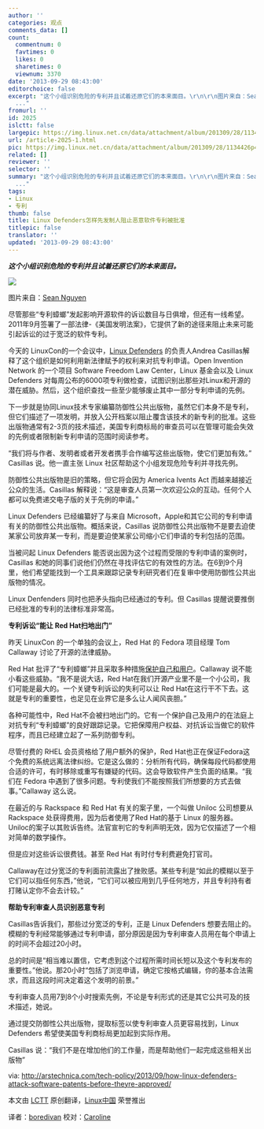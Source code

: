```yaml
---
author: ''
categories: 观点
comments_data: []
count:
  commentnum: 0
  favtimes: 0
  likes: 0
  sharetimes: 0
  viewnum: 3370
date: '2013-09-29 08:43:00'
editorchoice: false
excerpt: "这个小组识别危险的专利并且试着还原它们的本来面目。\r\n\r\n图片来自：Sean Nguyen\r\n尽管那些专利蟑螂发起影响开源软件的诉讼数目与日俱增，但还有一线希望。2011年9月签署了一部法律-《美国发明法案》，它提供了新的途径
  ..."
fromurl: ''
id: 2025
islctt: false
largepic: https://img.linux.net.cn/data/attachment/album/201309/28/1134426p4gsgu4o2hhosew.jpg
url: /article-2025-1.html
pic: https://img.linux.net.cn/data/attachment/album/201309/28/1134426p4gsgu4o2hhosew.jpg.thumb.jpg
related: []
reviewer: ''
selector: ''
summary: "这个小组识别危险的专利并且试着还原它们的本来面目。\r\n\r\n图片来自：Sean Nguyen\r\n尽管那些专利蟑螂发起影响开源软件的诉讼数目与日俱增，但还有一线希望。2011年9月签署了一部法律-《美国发明法案》，它提供了新的途径
  ..."
tags:
- Linux
- 专利
thumb: false
title: Linux Defenders怎样先发制人阻止恶意软件专利被批准
titlepic: false
translator: ''
updated: '2013-09-29 08:43:00'
---
```


***这个小组识别危险的专利并且试着还原它们的本来面目。***


 ![](https://img.linux.net.cn/data/attachment/album/201309/28/1134426p4gsgu4o2hhosew.jpg)


图片来自：[Sean Nguyen](https://secure.flickr.com/photos/slnguyen/4607449393/)


尽管那些“专利蟑螂”发起影响开源软件的诉讼数目与日俱增，但还有一线希望。2011年9月签署了一部法律-《美国发明法案》，它提供了新的途径来阻止未来可能引起诉讼的过于宽泛的软件专利。


今天的 LinuxCon的一个会议中，[Linux Defenders](http://linuxdefenders.org/) 的负责人Andrea Casillas解释了这个组织是如何利用新法律赋予的权利来对抗专利申请。Open Invention Network 的一个项目 Software Freedom Law Center，Linux 基金会以及 Linux Defenders 对每周公布的6000项专利做检查，试图识别出那些对Linux和开源的潜在威胁。然后，这个组织查找一些至少能够废止其中一部分专利申请的先例。


下一步就是协同Linux技术专家编纂防御性公共出版物，虽然它们本身不是专利，但它们描述了一项发明，并放入公开档案以阻止覆含该技术的新专利的批准。这些出版物通常有2-3页的技术描述，美国专利商标局的审查员可以在管理可能会失效的先例或者限制新专利申请的范围时阅读参考。


“我们将与作者、发明者或者开发者携手合作编写这些出版物，使它们更加有效。” Casillas 说。他一直主张 Linux 社区帮助这个小组发现危险专利并寻找先例。


防御性公共出版物是旧的策略，但它将会因为 America Ivents Act 而越来越接近公众的生活。Casillas 解释说：“这是审查人员第一次欢迎公众的互动。任何个人都可以免费递交电子版的关于先例的申请。”


Linux Defenders 已经编纂好了与来自 Microsoft，Apple和其它公司的专利申请有关的防御性公共出版物。概括来说，Casillas 说防御性公共出版物不是要去迫使某家公司放弃某一专利，而是要迫使某家公司缩小它们申请的专利包括的范围。


当被问起 Linux Defenders 能否说出因为这个过程而受限的专利申请的案例时，Casillas 和她的同事们说他们仍然在寻找评估它的有效性的方法。在6到9个月里，他们希望能找到一个工具来跟踪记录专利研究者们在复审中使用防御性公共出版物的情况。


Linux Denfenders 同时也把矛头指向已经通过的专利。但 Casillas 提醒说要推倒已经批准的专利的法律标准非常高。


**专利诉讼“能让 Red Hat扫地出门”**


昨天 LinuxCon 的一个单独的会议上，Red Hat 的 Fedora 项目经理 Tom Callaway 讨论了开源的法律威胁。


Red Hat 批评了“专利蟑螂”并且采取多种措施[保护自己和用户](http://www.networkworld.com/news/2011/050511-red-hat-ceo-patents.html)。Callaway 说不能小看这些威胁。“我不是说大话，Red Hat在我们开源产业里不是一个小公司，我们可能是最大的。一个关键专利诉讼的失利可以让 Red Hat在这行干不下去。这就是专利的重要性，也足见在业界它是多么让人闻风丧胆。”


各种可能性中，Red Hat不会被扫地出门的。它有一个保护自己及用户的在法庭上对抗专利“专利蟑螂”的良好跟踪记录。它把保障用户权益、对抗诉讼当做它的软件程序，而且已经建立起了一系列防御专利。


尽管付费的 RHEL 会员资格给了用户额外的保护，Red Hat也正在保证Fedora这个免费的系统远离法律纠纷。它是这么做的：分析所有代码，确保每段代码都使用合适的许可，有时移除或重写有嫌疑的代码。这会导致软件产生负面的结果。“我们在 Fedora 中遇到了很多问题。专利使我们不能按照我们所想要的方式去做事。”Callaway 这么说。


在最近的与 Rackspace 和 Red Hat 有关的案子里，一个叫做 Uniloc 公司想要从 Rackspace 处获得费用，因为后者使用了Red Hat的基于 Linux 的服务器。Uniloc的案子以其败诉告终。法官宣判它的专利声明无效，因为它仅描述了一个相对简单的数学操作。


但是应对这些诉讼很费钱。甚至 Red Hat 有时付专利费避免打官司。


Callaway在过分宽泛的专利面前流露出了挫败感。某些专利是“如此的模糊以至于它们可以指任何东西，”他说，“它们可以被应用到几乎任何地方，并且专利持有者打赌认定你不会去计较。”


**帮助专利审查人员识别恶意专利**


Casillas告诉我们，那些过分宽泛的专利，正是 Linux Defenders 想要去阻止的。模糊的专利经常能够通过专利申请，部分原因是因为专利审查人员用在每个申请上的时间不会超过20小时。


总的时间是“相当难以置信，它考虑到这个过程所需时间长短以及这个专利发布的重要性。”他说。那20小时“包括了浏览申请，确定它按格式编辑，你的基本合法需求，而且这段时间决定着这个发明的前景。”


专利审查人员用7到8个小时搜索先例，不论是专利形式的还是其它公共可及的技术描述，她说。


通过提交防御性公共出版物，提取标签以使专利审查人员更容易找到，Linux Defenders 希望使美国专利商标局更加起到实际作用。


Casillas 说：“我们不是在增加他们的工作量，而是帮助他们一起完成这些相关出版物”


via: <http://arstechnica.com/tech-policy/2013/09/how-linux-defenders-attack-software-patents-before-theyre-approved/>


本文由 [LCTT](https://github.com/LCTT/TranslateProject) 原创翻译，[Linux中国](http://linux.cn/portal.php) 荣誉推出


译者：[boredivan](http://linux.cn/space/boredivan) 校对：[Caroline](http://linux.cn/space/14763)